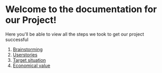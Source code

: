 # Welcome to the documentation for our Project!

Here you'll be able to view all the steps we took to get our project successful

1. [Brainstorming](./Brainstorming.md)
2. [Userstories](./Userstories.md)
3. [Target situation](./ProjectGoal.md)
4. [Economical value](./EconomicalValue.md)
